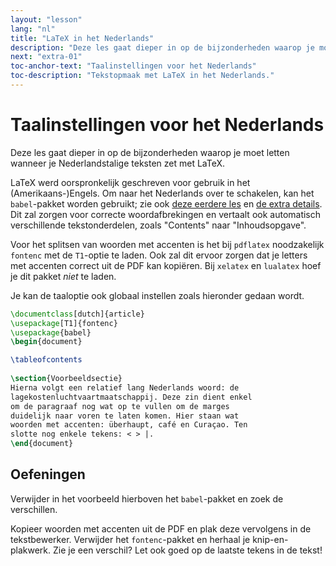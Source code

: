 ```yaml
---
layout: "lesson"
lang: "nl"
title: "LaTeX in het Nederlands"
description: "Deze les gaat dieper in op de bijzonderheden waarop je moet letten wanneer je Nederlandstalige teksten zet met LaTeX."
next: "extra-01"
toc-anchor-text: "Taalinstellingen voor het Nederlands"
toc-description: "Tekstopmaak met LaTeX in het Nederlands."
---
```


# Taalinstellingen voor het Nederlands

<span
  class="summary">Deze les gaat dieper in op de bijzonderheden waarop je moet letten wanneer je Nederlandstalige teksten zet met LaTeX.</span>

LaTeX werd oorspronkelijk geschreven voor gebruik in het (Amerikaans-)Engels.
Om naar het Nederlands over te schakelen, kan het `babel`-pakket worden gebruikt;
zie ook [deze eerdere les](lesson-06) en [de extra details](more-06).
Dit zal zorgen voor correcte woordafbrekingen en vertaalt ook automatisch verschillende tekstonderdelen, zoals "Contents" naar "Inhoudsopgave".

Voor het splitsen van woorden met accenten is het bij `pdflatex` noodzakelijk `fontenc` met de `T1`-optie te laden.
Ook zal dit ervoor zorgen dat je letters met accenten correct uit de PDF kan kopiëren.
Bij `xelatex` en `lualatex` hoef je dit pakket _niet_ te laden.

Je kan de taaloptie ook globaal instellen zoals hieronder gedaan wordt.

```latex
\documentclass[dutch]{article}
\usepackage[T1]{fontenc}
\usepackage{babel}
\begin{document}

\tableofcontents
	
\section{Voorbeeldsectie}
Hierna volgt een relatief lang Nederlands woord: de 
lagekostenluchtvaartmaatschappij. Deze zin dient enkel 
om de paragraaf nog wat op te vullen om de marges
duidelijk naar voren te laten komen. Hier staan wat 
woorden met accenten: überhaupt, café en Curaçao. Ten 
slotte nog enkele tekens: < > |.
\end{document}
```

## Oefeningen

Verwijder in het voorbeeld hierboven het `babel`-pakket en zoek de verschillen.

Kopieer woorden met accenten uit de PDF en plak deze vervolgens in de tekstbewerker.
Verwijder het `fontenc`-pakket en herhaal je knip-en-plakwerk.
Zie je een verschil?
Let ook goed op de laatste tekens in de tekst!
